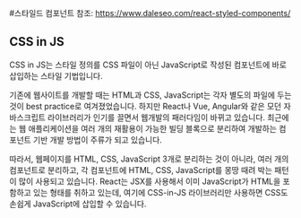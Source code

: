 #스타일드 컴포넌트
참조: https://www.daleseo.com/react-styled-components/
## CSS in JS

CSS in JS는 스타일 정의를 CSS 파일이 아닌 JavaScript로 작성된 컴포넌트에 바로 삽입하는 스타일 기법입니다.

기존에 웹사이트를 개발할 때는 HTML과 CSS, JavaScript는 각자 별도의 파일에 두는 것이 best practice로 여겨졌었습니다. 하지만 React나 Vue, Angular와 같은 모던 자바스크립트 라이브러리가 인기를 끌면서 웹개발의 패러다임이 바뀌고 있습니다. 최근에는 웹 애플리케이션을 여러 개의 재활용이 가능한 빌딩 블록으로 분리하여 개발하는 컴포넌트 기반 개발 방법이 주류가 되고 있습니다.  

따라서, 웹페이지를 HTML, CSS, JavaScript 3개로 분리하는 것이 아니라, 여러 개의 컴포넌트로 분리하고, 각 컴포넌트에 HTML, CSS, JavaScript를 몽땅 때려 박는 패턴이 많이 사용되고 있습니다. React는 JSX를 사용해서 이미 JavaScript가 HTML을 포함하고 있는 형태를 취하고 있는데, 여기에 CSS-in-JS 라이브러리만 사용하면 CSS도 손쉽게 JavaScript에 삽입할 수 있습니다.
